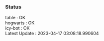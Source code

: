 ### Status


table : OK  
hogwarts : OK  
icy-bot : OK  
Latest Update : 2023-04-17 03:08:18.990604
